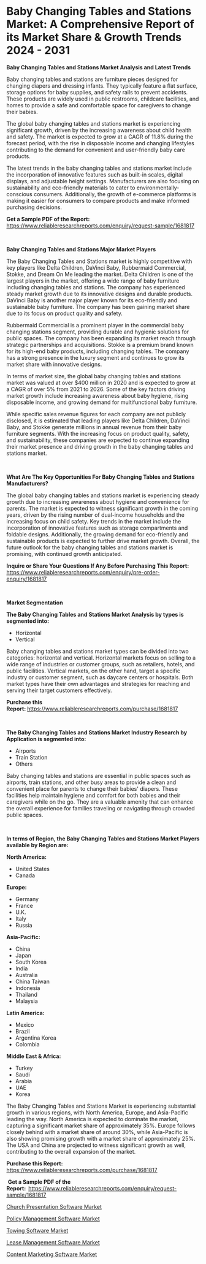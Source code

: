 <p><h1>Baby Changing Tables and Stations Market: A Comprehensive Report of its Market Share & Growth Trends 2024 - 2031</h1></p><p><strong>Baby Changing Tables and Stations Market Analysis and Latest Trends</strong></p>
<p><p>Baby changing tables and stations are furniture pieces designed for changing diapers and dressing infants. They typically feature a flat surface, storage options for baby supplies, and safety rails to prevent accidents. These products are widely used in public restrooms, childcare facilities, and homes to provide a safe and comfortable space for caregivers to change their babies.</p><p>The global baby changing tables and stations market is experiencing significant growth, driven by the increasing awareness about child health and safety. The market is expected to grow at a CAGR of 11.8% during the forecast period, with the rise in disposable income and changing lifestyles contributing to the demand for convenient and user-friendly baby care products.</p><p>The latest trends in the baby changing tables and stations market include the incorporation of innovative features such as built-in scales, digital displays, and adjustable height settings. Manufacturers are also focusing on sustainability and eco-friendly materials to cater to environmentally-conscious consumers. Additionally, the growth of e-commerce platforms is making it easier for consumers to compare products and make informed purchasing decisions.</p></p>
<p><strong>Get a Sample PDF of the Report:&nbsp;</strong> <a href="https://www.reliableresearchreports.com/enquiry/request-sample/1681817">https://www.reliableresearchreports.com/enquiry/request-sample/1681817</a></p>
<p>&nbsp;</p>
<p><strong>Baby Changing Tables and Stations Major Market Players</strong></p>
<p><p>The Baby Changing Tables and Stations market is highly competitive with key players like Delta Children, DaVinci Baby, Rubbermaid Commercial, Stokke, and Dream On Me leading the market. Delta Children is one of the largest players in the market, offering a wide range of baby furniture including changing tables and stations. The company has experienced steady market growth due to its innovative designs and durable products. DaVinci Baby is another major player known for its eco-friendly and sustainable baby furniture. The company has been gaining market share due to its focus on product quality and safety.</p><p>Rubbermaid Commercial is a prominent player in the commercial baby changing stations segment, providing durable and hygienic solutions for public spaces. The company has been expanding its market reach through strategic partnerships and acquisitions. Stokke is a premium brand known for its high-end baby products, including changing tables. The company has a strong presence in the luxury segment and continues to grow its market share with innovative designs.</p><p>In terms of market size, the global baby changing tables and stations market was valued at over $400 million in 2020 and is expected to grow at a CAGR of over 5% from 2021 to 2026. Some of the key factors driving market growth include increasing awareness about baby hygiene, rising disposable income, and growing demand for multifunctional baby furniture.</p><p>While specific sales revenue figures for each company are not publicly disclosed, it is estimated that leading players like Delta Children, DaVinci Baby, and Stokke generate millions in annual revenue from their baby furniture segments. With the increasing focus on product quality, safety, and sustainability, these companies are expected to continue expanding their market presence and driving growth in the baby changing tables and stations market.</p></p>
<p>&nbsp;</p>
<p><strong>What Are The Key Opportunities For Baby Changing Tables and Stations Manufacturers?</strong></p>
<p><p>The global baby changing tables and stations market is experiencing steady growth due to increasing awareness about hygiene and convenience for parents. The market is expected to witness significant growth in the coming years, driven by the rising number of dual-income households and the increasing focus on child safety. Key trends in the market include the incorporation of innovative features such as storage compartments and foldable designs. Additionally, the growing demand for eco-friendly and sustainable products is expected to further drive market growth. Overall, the future outlook for the baby changing tables and stations market is promising, with continued growth anticipated.</p></p>
<p><strong>Inquire or Share Your Questions If Any Before Purchasing This Report:</strong> <a href="https://www.reliableresearchreports.com/enquiry/pre-order-enquiry/1681817">https://www.reliableresearchreports.com/enquiry/pre-order-enquiry/1681817</a></p>
<p>&nbsp;</p>
<p><strong>Market Segmentation</strong></p>
<p><strong>The Baby Changing Tables and Stations Market Analysis by types is segmented into:</strong></p>
<p><ul><li>Horizontal</li><li>Vertical</li></ul></p>
<p><p>Baby changing tables and stations market types can be divided into two categories: horizontal and vertical. Horizontal markets focus on selling to a wide range of industries or customer groups, such as retailers, hotels, and public facilities. Vertical markets, on the other hand, target a specific industry or customer segment, such as daycare centers or hospitals. Both market types have their own advantages and strategies for reaching and serving their target customers effectively.</p></p>
<p><strong>Purchase this Report:&nbsp;</strong><a href="https://www.reliableresearchreports.com/purchase/1681817">https://www.reliableresearchreports.com/purchase/1681817</a></p>
<p>&nbsp;</p>
<p><strong>The Baby Changing Tables and Stations Market Industry Research by Application is segmented into:</strong></p>
<p><ul><li>Airports</li><li>Train Station</li><li>Others</li></ul></p>
<p><p>Baby changing tables and stations are essential in public spaces such as airports, train stations, and other busy areas to provide a clean and convenient place for parents to change their babies' diapers. These facilities help maintain hygiene and comfort for both babies and their caregivers while on the go. They are a valuable amenity that can enhance the overall experience for families traveling or navigating through crowded public spaces.</p></p>
<p>&nbsp;</p>
<p><strong>In terms of Region, the Baby Changing Tables and Stations Market Players available by Region are:</strong></p>
<p>
    <p> <strong> North America: </strong>
        <ul>
            <li>United States</li>
            <li>Canada</li>
        </ul>
        </p> 
    <p> <strong> Europe: </strong>
        <ul>
            <li>Germany</li>
            <li>France</li>
            <li>U.K.</li>
            <li>Italy</li>
            <li>Russia</li>
        </ul>
        </p> 
    <p> <strong> Asia-Pacific: </strong>
        <ul>
            <li>China</li>
            <li>Japan</li>
            <li>South Korea</li>
            <li>India</li>
            <li>Australia</li>
            <li>China Taiwan</li>
            <li>Indonesia</li>
            <li>Thailand</li>
            <li>Malaysia</li>
        </ul>
        </p> 
    <p> <strong> Latin America: </strong>
        <ul>
            <li>Mexico</li>
            <li>Brazil</li>
            <li>Argentina Korea</li>
            <li>Colombia</li>
        </ul>
        </p> 
    <p> <strong> Middle East & Africa: </strong>
        <ul>
            <li>Turkey</li>
            <li>Saudi</li>
            <li>Arabia</li>
            <li>UAE</li>
            <li>Korea</li>
        </ul>
    </p>
    </p>
<p><p>The Baby Changing Tables and Stations Market is experiencing substantial growth in various regions, with North America, Europe, and Asia-Pacific leading the way. North America is expected to dominate the market, capturing a significant market share of approximately 35%. Europe follows closely behind with a market share of around 30%, while Asia-Pacific is also showing promising growth with a market share of approximately 25%. The USA and China are projected to witness significant growth as well, contributing to the overall expansion of the market.</p></p>
<p><strong>Purchase this Report: </strong><a href="https://www.reliableresearchreports.com/purchase/1681817">https://www.reliableresearchreports.com/purchase/1681817</a></p>
<p>&nbsp;<strong>Get a Sample PDF of the Report:&nbsp;&nbsp;</strong><a href="https://www.reliableresearchreports.com/enquiry/request-sample/1681817">https://www.reliableresearchreports.com/enquiry/request-sample/1681817</a></p>
<p><strong></strong></p>
<p><p><a href="https://medium.com/p/b55b8b7d46bc/edit">Church Presentation Software Market</a></p><p><a href="https://medium.com/p/bb944a565545/edit">Policy Management Software Market</a></p><p><a href="https://medium.com/p/47fea35aaf7f/edit">Towing Software Market</a></p><p><a href="https://medium.com/p/2d0fa5078db1/edit">Lease Management Software Market</a></p><p><a href="https://medium.com/p/7801ac9f2ae4/edit">Content Marketing Software Market</a></p></p>